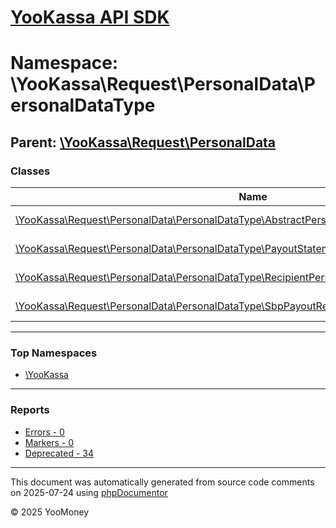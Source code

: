 # [YooKassa API SDK](../home.md)

# Namespace: \YooKassa\Request\PersonalData\PersonalDataType

## Parent: [\YooKassa\Request\PersonalData](../namespaces/yookassa-request-personaldata.md)

### Classes

| Name | Summary |
| ---- | ------- |
| [\YooKassa\Request\PersonalData\PersonalDataType\AbstractPersonalDataRequest](../classes/YooKassa-Request-PersonalData-PersonalDataType-AbstractPersonalDataRequest.md) | Класс, представляющий модель PersonalDataRequest. |
| [\YooKassa\Request\PersonalData\PersonalDataType\PayoutStatementRecipientPersonalDataRequest](../classes/YooKassa-Request-PersonalData-PersonalDataType-PayoutStatementRecipientPersonalDataRequest.md) | Класс, представляющий модель PayoutStatementRecipientPersonalDataRequest. |
| [\YooKassa\Request\PersonalData\PersonalDataType\RecipientPersonalDataRequestFactory](../classes/YooKassa-Request-PersonalData-PersonalDataType-RecipientPersonalDataRequestFactory.md) | Класс, представляющий модель PersonalDataFactory. |
| [\YooKassa\Request\PersonalData\PersonalDataType\SbpPayoutRecipientPersonalDataRequest](../classes/YooKassa-Request-PersonalData-PersonalDataType-SbpPayoutRecipientPersonalDataRequest.md) | Класс, представляющий модель SbpPayoutRecipientPersonalDataRequest. |

---

### Top Namespaces

* [\YooKassa](../namespaces/yookassa.md)

---

### Reports
* [Errors - 0](../reports/errors.md)
* [Markers - 0](../reports/markers.md)
* [Deprecated - 34](../reports/deprecated.md)

---

This document was automatically generated from source code comments on 2025-07-24 using [phpDocumentor](http://www.phpdoc.org/)

&copy; 2025 YooMoney